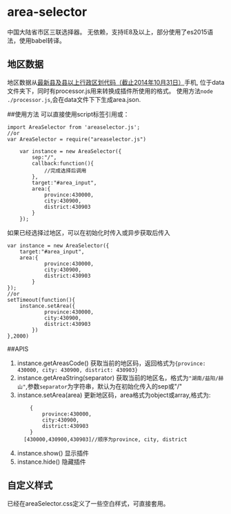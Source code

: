 # area-selector
中国大陆省市区三联选择器。
无依赖，支持IE8及以上，部分使用了es2015语法，使用babel转译。

## 地区数据
地区数据从[最新县及县以上行政区划代码（截止2014年10月31日）](http://www.stats.gov.cn/tjsj/tjbz/xzqhdm/201504/t20150415_712722.html)手机, 位于data文件夹下，同时有processor.js用来转换成插件所使用的格式。
使用方法`node ./processor.js`,会在data文件下下生成area.json.

##使用方法
可以直接使用script标签引用或：
```
import AreaSelector from 'areaselector.js';
//or
var AreaSelector = require("areaselector.js")
```

```
	var instance = new AreaSelector({
    	sep:"/",
    	callback:function(){
			//完成选择后调用
		},
        target:"#area_input",
    	area:{
        	province:430000,
        	city:430900,
        	district:430903
        }
    });
```
如果已经选择过地区，可以在初始化时传入或异步获取后传入
```
var instance = new AreaSelector({
	target:"#area_input",
    area:{
        	province:430000,
        	city:430900,
        	district:430903
        }
});
//or
setTimeout(function(){
	instance.setArea({
        	province:430000,
        	city:430900,
        	district:430903
        })
},2000)
```
##APIS
1. instance.getAreasCode()
	获取当前的地区码，返回格式为`{province: 430000, city: 430900, district: 430903}`
2. instance.getAreaString(separator)
	获取当前的地区名，格式为`"湖南/益阳/赫山"`,参数`separator`为字符串，默认为在初始化传入的sep或"/"
3. instance.setArea(area)
	更新地区码，area格式为object或array,格式为:
    ```
  		{
        	province:430000,
        	city:430900,
        	district:430903
        }
      [430000,430900,430903]//顺序为province, city, district
    ```
4. instance.show()
	显示插件
5. instance.hide()
	隐藏插件

## 自定义样式
已经在areaSelector.css定义了一些空白样式，可直接套用。